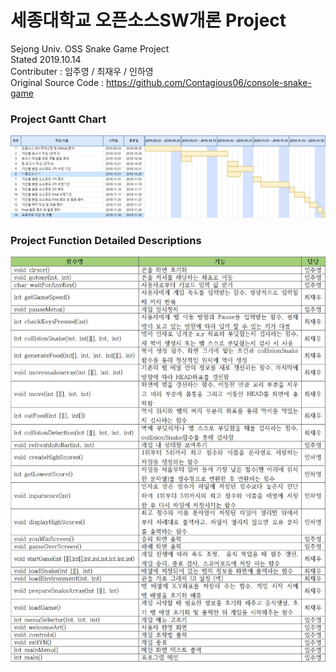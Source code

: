 # 세종대학교 오픈소스SW개론 Project
Sejong Univ. OSS Snake Game Project<br> 
Stated 2019.10.14<br> 
Contributer : 임주영 / 최재우 / 인하영<br> 
Original Source Code : https://github.com/Contagious06/console-snake-game

### Project Gantt Chart
![ganttchart](./image/ganttchart.jpg)

### Project Function Detailed Descriptions
![function](./image/function.jpg)

